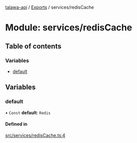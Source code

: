 [talawa-api](../README.md) / [Exports](../modules.md) / services/redisCache

# Module: services/redisCache

## Table of contents

### Variables

- [default](services_redisCache.md#default)

## Variables

### default

• `Const` **default**: `Redis`

#### Defined in

[src/services/redisCache.ts:4](https://github.com/PalisadoesFoundation/talawa-api/blob/3677888/api/services/redisCache.ts#L4)
